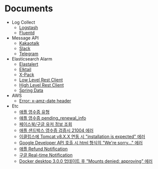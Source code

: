 # Documents

* Log Collect
	+ [Logstash](../master/log_collect/logstash.md)
	+ [Fluentd](../master/log_collect/fluentd.md)
* Message API
	+ [Kakaotalk](../master/message_api/kakaotalk.md)
	+ [Slack](../master/message_api/slack.md)
	+ [Telegram](../master/message_api/telegram.md)
* Elasticsearch Alarm
	+ [Elastalert](../master/elasticsearch_alarm/elastalert.md)
	+ [Elktail](../master/elasticsearch_alarm/elktail.md)
	+ [X-Pack](../master/elasticsearch_alarm/xpack.md)
	+ [Low Level Rest Client](../master/elasticsearch_alarm/lowlevel.md)
	+ [High Level Rest Client](../master/elasticsearch_alarm/highlevel.md)
	+ [Spring Data](../master/elasticsearch_alarm/springdata.md)
* AWS
	+ [Error: x-amz-date header](../master/aws/error_x_amz_date_header.md)
* Etc
	+ [애플 영수증 유형](../master/etc/apple_receipt_type.md)
	+ [애플 영수증 pending_renewal_info](../master/etc/apple_receipt_pending_renewal_info.md)
	+ [페이스북/구글 유저 정보 조회](../master/etc/facebook_and_google_get_user_info.md)
	+ [애플 샌드박스 영수증 검증시 21004 에러](../master/etc/apple_sandbox_shared_secret.md)
	+ [이클립스에 Tomcat v8.X.X 연동 시 "installation is expected" 에러](../master/etc/eclipse_tomcat_v8_x_x.md)
	+ [Google Developer API 호출 시 html 형식의 "We're sorry..." 에러](../master/etc/google_api_html_error.md)
	+ [애플 Refund Notification](../master/etc/apple_refund_notification.md)
	+ [구글 Real-time Notification](../master/etc/google_real_time_notification.md)
	+ [Docker desktop 3.0.0 업데이트 후 "Mounts denied: approving" 에러](../master/etc/docker_desktop_v3.0.0.md)
